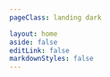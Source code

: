 ```yaml
---
pageClass: landing dark

layout: home
aside: false
editLink: false
markdownStyles: false
---
```


<script setup lang="ts">
import { onBeforeMount } from 'vue'
import { useRouter } from 'vitepress'

const router = useRouter()

onBeforeMount(() => {
  router.go('/zh/')
})
</script>
